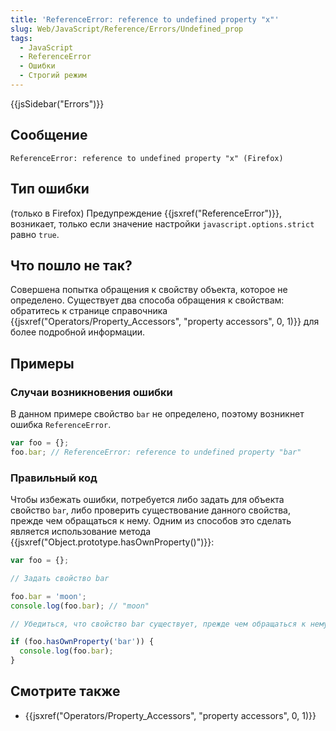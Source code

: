 ```yaml
---
title: 'ReferenceError: reference to undefined property "x"'
slug: Web/JavaScript/Reference/Errors/Undefined_prop
tags:
  - JavaScript
  - ReferenceError
  - Ошибки
  - Строгий режим
---
```


{{jsSidebar("Errors")}}

## Сообщение

```
ReferenceError: reference to undefined property "x" (Firefox)
```

## Тип ошибки

(только в Firefox) Предупреждение {{jsxref("ReferenceError")}}, возникает, только если значение настройки `javascript.options.strict` равно `true`.

## Что пошло не так?

Совершена попытка обращения к свойству объекта, которое не определено. Существует два способа обращения к свойствам: обратитесь к странице справочника {{jsxref("Operators/Property_Accessors", "property accessors", 0, 1)}} для более подробной информации.

## Примеры

### Случаи возникновения ошибки

В данном примере свойство `bar` не определено, поэтому возникнет ошибка `ReferenceError`.

```js example-bad
var foo = {};
foo.bar; // ReferenceError: reference to undefined property "bar"
```

### Правильный код

Чтобы избежать ошибки, потребуется либо задать для объекта свойство `bar`, либо проверить существование данного свойства, прежде чем обращаться к нему. Одним из способов это сделать является использование метода {{jsxref("Object.prototype.hasOwnProperty()")}}:

```js example-good
var foo = {};

// Задать свойство bar

foo.bar = 'moon';
console.log(foo.bar); // "moon"

// Убедиться, что свойство bar существует, прежде чем обращаться к нему

if (foo.hasOwnProperty('bar')) {
  console.log(foo.bar);
}
```

## Смотрите также

- {{jsxref("Operators/Property_Accessors", "property accessors", 0, 1)}}
